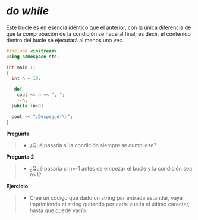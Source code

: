 _do while_
====

Este bucle es en esencia idéntico que el anterior, con la única diferencia de que la comprobación de la condición se hace al final; es decir, el contenido dentro del bucle se ejecutará al menos una vez.

```cpp
#include <iostream>
using namespace std;

int main ()
{
  int n = 10;

   do{
    cout << n << ", ";
    --n;
  }while (n>0)

  cout << "¡Despegue!\n";
}
```


**Pregunta**
> - ¿Qué pasaría si la condición siempre se cumpliese?

**Pregunta 2**
> - ¿Qué pasaría si n=-1  antes de empezar el bucle y la condición sea n>1?





**Ejercicio**
> - Cree un código que dado un string por entrada estandar, vaya imprimiendo el string quitando por cada vuelta el último caracter, hasta que quede vacío.